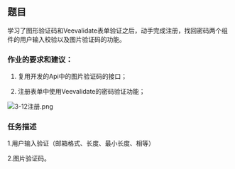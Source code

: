 ## 题目
学习了图形验证码和Veevalidate表单验证之后，动手完成注册，找回密码两个组件的用户输入校验以及图片验证码的功能。



### 作业的要求和建议：

1. 复用开发的Api中的图片验证码的接口；

2. 注册表单中使用Veevalidate的密码验证功能；


![3-12注册.png](https://i.loli.net/2020/09/17/hu9irUw6B5QLNdO.png)


### 任务描述

1.用户输入验证（邮箱格式、长度、最小长度、相等）

2.图片验证码。